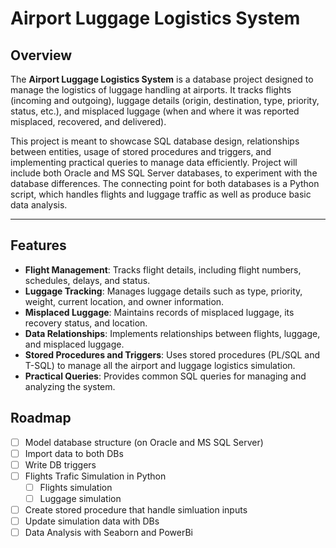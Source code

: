 # Airport Luggage Logistics System

## Overview

The **Airport Luggage Logistics System** is a database project designed to manage the logistics of luggage handling at airports. It tracks flights (incoming and outgoing), luggage details (origin, destination, type, priority, status, etc.), and misplaced luggage (when and where it was reported misplaced, recovered, and delivered). 

This project is meant to showcase SQL database design, relationships between entities, usage of stored procedures and triggers, and implementing practical queries to manage data efficiently. 
Project will include both Oracle and MS SQL Server databases, to experiment with the database differences. The connecting point for both databases is a Python script, which handles flights and luggage traffic as well as produce basic data analysis. 

---

## Features

- **Flight Management**: Tracks flight details, including flight numbers, schedules, delays, and status.
- **Luggage Tracking**: Manages luggage details such as type, priority, weight, current location, and owner information.
- **Misplaced Luggage**: Maintains records of misplaced luggage, its recovery status, and location.
- **Data Relationships**: Implements relationships between flights, luggage, and misplaced luggage.
- **Stored Procedures and Triggers**: Uses stored procedures (PL/SQL and T-SQL) to manage all the airport and luggage logistics simulation.
- **Practical Queries**: Provides common SQL queries for managing and analyzing the system.

## Roadmap

- [ ] Model database structure (on Oracle and MS SQL Server)
- [ ] Import data to both DBs
- [ ] Write DB triggers
- [ ] Flights Trafic Simulation in Python
    - [ ] Flights simulation
    - [ ] Luggage simulation
- [ ] Create stored procedure that handle simluation inputs
- [ ] Update simulation data with DBs
- [ ] Data Analysis with Seaborn and PowerBi
